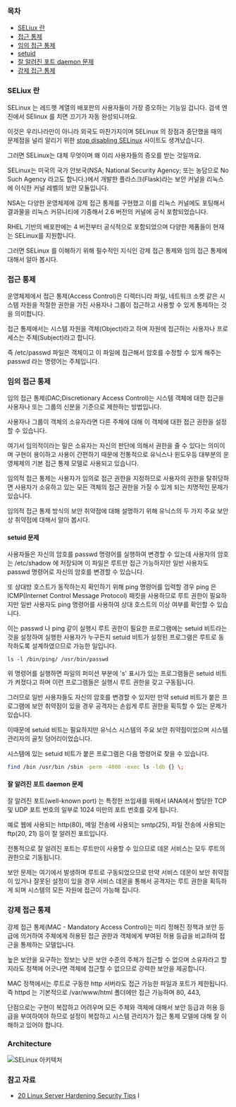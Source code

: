### 목차 

* [SELiux 란](#SELiux-란)
* [접근 통제](#접근-통제)
* [임의 접근 통제](#임의-접근-통제)
 * [setuid](#setuid-문제)
 * [잘 알려진 포트 daemon 문제](#잘-알려진-포트-daemon-문제)
* [강제 접근 통제](#강제-접근-통제)

### SELiux 란

SELinux 는 레드햇 계열의 배포판의 사용자들이 가장 증오하는 기능일 겁니다.
검색 엔진에서 SElinux 를 치면 끄기가 자동 완성되니까요.

이것은 우리나라만이 아니라 외국도 마찬가지이며 SELinux 의 장점과 중단했을 때의  문제점을 널리 알리기 위한 [stop disabling SELinux](http://stopdisablingselinux.com/) 사이트도 생겨났습니다.

그러면 SELinux는 대체 무엇이며 왜 이리 사용자들의 증오를 받는 것일까요.

SELinux는 미국의 국가 안보국(NSA; National Security Agency; 또는 농담으로 No Such Agency 라고도 합니다.)에서 개발한 플라스크(Flask)라는 보안 커널을 리눅스에 이식한 커널 레벨의 보안 모듈입니다.

NSA는 다양한 운영체제에 강제 접근 통제를 구현했고 이를 리눅스 커널에도 포팅해서 결과물을 리눅스 커뮤니티에 기증해서 2.6 버전의 커널에 공식 포함되었습니다.

RHEL 기반의 배포판에는 4 버전부터 공식적으로 포함되었으며 다양한 제품들이 현재는 SELinux를 지원합니다.

그러면 SELinux 를 이해하기 위해 필수적인 지식인 강제 접근 통제와 임의 접근 통제에 대해서 알아 봅시다.

### 접근 통제

운영체제에서 접근 통제(Access Control)은 디렉터니라 파일, 네트워크 소켓 같은 시스템 자원을 적절한 권한을 가진 사용자나 그룹이 접근하고 사용할 수 있게 통제하는 것을 의미합니다.

접근 통제애서는 시스템 자원을 객체(Object)라고 하며 자원에 접근하는 사용자나 프로세스는 주체(Subject)라고 합니다.

즉 /etc/passwd 파일은 객체이고 이 파일에 접근해서 암호를 수정할 수 있게 해주는 passwd 라는 명령어는 주체입니다.

### 임의 접근 통제

임의 접근 통제(DAC;Discretionary Access Control)는 시스템 객체에 대한 접근을 사용자나 또는 그룹의 신분을 기준으로 제한하는 방법입니다.

사용자나 그룹이 객체의 소유자라면 다른 주체에 대해 이 객체에 대한 접근 권한을 설정할 수 있습니다.

여기서 임의적이라는 말은 소유자는 자신의 판단에 의해서 권한을 줄 수 있다는 의미이며 구현이 용이하고 사용이 간편하기 때문에 전통적으로 유닉스나 윈도우등 대부분의 운영체제의 기본 접근 통제 모델로 사용되고 있습니다.

임의적 접근 통제는 사용자가 임의로 접근 권한을 지정하므로 사용자의 권한을 탈취당하면 사용자가 소유하고 있는 모든 객체의 접근 권한을 가질 수 있게 되는 치명적인 문제가 있습니다.

임의적 접근 통제 방식의 보안 취약점에 대해 설명하기 위해 유닉스의 두 가지 주요 보안상 취약점에 대해서 알아 봅시다.

#### setuid 문제

사용자들은 자신의 암호를 passwd 명령어를 실행하여 변경할 수 있는데 사용자의 암호는 /etc/shadow 에 저장되며 이 파일은 루트만 접근 가능하지만 일반 사용자도 passwd 명령어로 자신의 암호를 변경할 수 있습니다.

또 상대방 호스트가 동작하는지 확인하기 위해 ping 명령어를 입력할 경우 ping 은 ICMP(Internet Control Message Protocol) 패킷을 사용하므로 루트 권한이 필요하지만 일반 사용자도 ping 명령어를 사용하여 상대 호스트의 이상 여부를 확인할 수 있습니다.

이는 passwd 나 ping 같이 실행시 루트 권한이 필요한 프로그램에는 setuid 비트라는 것을 설정하여 실행한 사용자가 누구든지 setuid 비트가 설정된 프로그램은 루트로 동작하도록 설계하였으므로 가능한 일입니다.
 
 ```
 ls -l /bin/ping/ /usr/bin/passwd
 ```

위 명령어를 실행하면 파일의 퍼미션 부분에 's' 표시가 있는 프로그램들은 setuid 비트가 켜졌다고 하며 이런 프로그램들은 실행시 루트 권한을 갖고 구동됩니다.

그러므로 일반 사용자들도 자신의 암호를 변경할 수 있지만 만약 setuid 비트가 붙은 프로그램에 보안 취약점이 있을 경우 공격자는 손쉽게 루트 권한을 획득할 수 있는 문제가 있습니다. 

이때문에 setuid 비트는 필요하지만 유닉스 시스템의 주요 보안 취약점이었으며 시스템 관리자의 골칫 덩어리이었습니다.

시스템에 있는 setuid 비트가 붙은 프로그램은 다음 명령어로 찾을 수 있습니다.

```sh
find /bin /usr/bin /sbin -perm -4000 -exec ls -ldb {} \;
```

#### 잘 알려진 포트 daemon 문제

잘 알려진 포트(well-known port) 는 특정한 쓰임새를 위해서 IANA에서 할당한 TCP 및 UDP 포트 번호의 일부로 1024 미만의 포트 번호를 갖게 됩니다.

예로 웹에 사용되는 http(80), 메일 전송에 사용되는 smtp(25), 파일 전송에 사용되는 ftp(20, 21) 등이 잘 알려진 포트입니다.

전통적으로 잘 알려진 포트는 루트만이 사용할 수 있으므로 데몬 서비스는 모두 루트의 권한으로 기동됩니다.

보안 문제는 여기에서 발생하며 루트로 구동되었으므로 만약 서비스 데몬이 보안 취약점이 있거나 잘못된 설정이 있을 경우 서비스 데몬을 통해서 공격자는 루트 권한을 획득하게 되며 시스템의 모든 자원에 접근이 가능해 집니다.

### 강제 접근 통제

강제 접근 통제(MAC - Mandatory Access Control)는 미리 정해진 정책과 보안 등급에 의거하여 주체에게 허용된 접근 권한과 객체에게 부여된 허용 등급을 비교하여 접근을 통제하는 모델입니다.

높은 보안을 요구하는 정보는 낮은 보안 수준의 주체가 접근할 수 없으며 소유자라고 할 지라도 정책에 어긋나면 객체에 접근할 수 없으므로 강력한 보안을 제공합니다.

MAC 정책에서는 루트로 구동한 http 서버라도 접근 가능한 파일과 포트가 제한됩니다.
즉 httpd 는 기본적으로 /var/www/html 폴더에만 접근 가능하며 80, 443, 

단점으로는 구현이 복잡하고 어려우며 모든 주체와 객체에 대해서 보안 등급과 허용 등급을 부여하여야 하므로 설정이 복잡하고 시스템 관리자가 접근 통제 모델에 대해 잘 이해하고 있어야 합니다.

### Architecture

![SELinux 아키텍처](https://cloud.githubusercontent.com/assets/404534/12506805/d187db34-c134-11e5-85e3-76a71fd3ea9a.png "SELinux 아키텍처")


### 참고 자료

* [20 Linux Server Hardening Security Tips](http://www.cyberciti.biz/tips/linux-security.html)
I